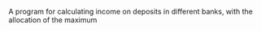 
A program for calculating income on deposits in different banks, with the allocation of the maximum
